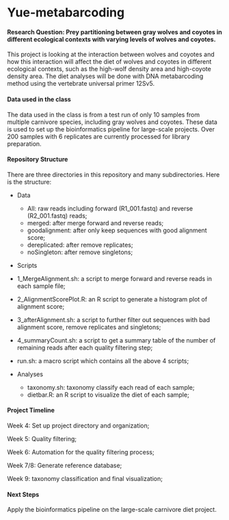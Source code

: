 # Yue-metabarcoding

#### Research Question: Prey partitioning between gray wolves and coyotes in different ecological contexts with varying levels of wolves and coyotes. 

This project is looking at the interaction between wolves and coyotes and how this interaction will affect the diet of wolves and coyotes in different ecological contexts, such as the high-wolf density area and high-coyote density area. The diet analyses will be done with DNA metabarcoding method using the vertebrate universal primer 12Sv5. 

#### Data used in the class

The data used in the class is from a test run of only 10 samples from multiple carnivore species, including gray wolves and coyotes. These data is used to set up the bioinformatics pipeline for large-scale projects. Over 200 samples with 6 replicates are currently processed for library preparation. 

#### Repository Structure

There are three directories in this repository and many subdirectories. Here is the structure:
- Data
  - All: raw reads including forward (R1_001.fastq) and reverse (R2_001.fastq) reads;
  - merged: after merge forward and reverse reads;
  - goodalignment: after only keep sequences with good alignment score;
  - dereplicated: after remove replicates;
  - noSingleton: after remove singletons;

- Scripts
 - 1_MergeAlignment.sh: a script to merge forward and reverse reads in each sample file; 
 - 2_AlignmentScorePlot.R: an R script to generate a histogram plot of alignment score;
 - 3_afterAlignment.sh: a script to further filter out sequences with bad alignment score, remove replicates and singletons;
 - 4_summaryCount.sh: a script to get a summary table of the number of remaining reads after each quality filtering step; 
 - run.sh: a macro script which contains all the above 4 scripts; 

- Analyses
  - taxonomy.sh: taxonomy classify each read of each sample; 
  - dietbar.R: an R script to visualize the diet of each sample; 
 
 #### Project Timeline
 
Week 4: Set up project directory and organization;

Week 5: Quality filtering; 

Week 6: Automation for the quality filtering process; 

Week 7/8: Generate reference database; 

Week 9: taxonomy classification and final visualization; 

#### Next Steps

Apply the bioinformatics pipeline on the large-scale carnivore diet project. 